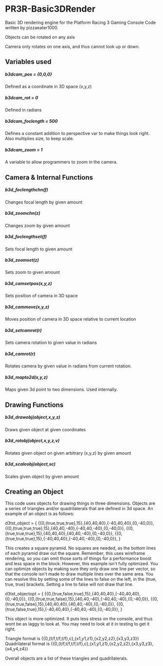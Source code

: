 # PR3R-Basic3DRender
Basic 3D rendering engine for the Platform Racing 3 Gaming Console
Code written by pizzaeater1000.

Objects can be rotated on any axis

Camera only rotates on one axis, and thus cannot look up or down.


## Variables used

##### b3dcam_pos = {0,0,0}
Defined as a coordinate in 3D space (x,y,z)

##### b3dcam_rot = 0
Defined in radians

##### b3dcam_foclength = 500
Defines a constant addition to perspective var to make things look right. Also multiplies size, to keep scale.

##### b3dcam_zoom = 1
A variable to allow programmers to zoom in the camera.


## Camera & Internal Functions

##### b3d_foclengthchn(f)
Changes focal length by given amount

##### b3d_zoomchn(z)
Changes zoom by given amount

##### b3d_foclengthset(f)
Sets focal length to given amount

##### b3d_zoomset(z)
Sets zoom to given amount

##### b3d_camsetpos(x,y,z)
Sets position of camera in 3D space

##### b3d_cammove(x,y,z)
Moves position of camera in 3D space relative to current location

##### b3d_setcamrot(r)
Sets camera rotation to given value in radians

##### b3d_camrot(r)
Rotates camera by given value in radians from current rotation.

##### b3d_mapto2d(x,y,z)
Maps given 3d point to two dimensions.
Used internally.

## Drawing Functions

##### b3d_drawobj(object,x,y,z)
Draws given object at given coordinates

##### b3d_rotobj(object,x,y,z,v)
Rotates given object on given arbitrary (x,y,z) by given amount

##### b3d_scaleobj(object,sc)
Scales given object by given amount


## Creating an Object
This code uses objects for drawing things in three dimensions.
Objects are a series of triangles and/or quadrilaterals that are defined in 3d space.
An example of an object is as follows:

d3tst_object = {
  {{0,{true,true,true},15},{40,40,40},{-40,40,40},{0,-40,0}},
  {{0,{true,true,true},15},{40,40,-40},{-40,40,-40},{0,-40,0}},
  {{0,{true,true,true},15},{40,40,40},{40,40,-40},{0,-40,0}},
  {{0,{true,true,true},15},{-40,40,40},{-40,40,-40},{0,-40,0}},
}

This creates a square pyramid. No squares are needed, as the bottom lines of each pyramid draw out the square. 
Remember, this uses wireframe rendering, so you can omit those sorts of things for a performance boost and less space in the block.
However, this example isn't fully optimized. You can optimize objects by making sure they only draw one line per vector, so that the console isn't made to draw multiple lines over the same area.
You can resolve this by setting some of the lines to false on the left, in the {true, true, true} brackets. Setting a line to false will not draw that line.

d3tst_objectopt = {
  {{0,{true,false,true},15},{40,40,40},{-40,40,40},{0,-40,0}}, 
  {{0,{true,true,false},15},{40,40,-40},{-40,40,-40},{0,-40,0}},
  {{0,{true,true,false},15},{40,40,40},{40,40,-40},{0,-40,0}},
  {{0,{true,false,true},15},{-40,40,40},{-40,40,-40},{0,-40,0}},
} 

This object is more optimized. It puts less stress on the console, and thus wont be as laggy to look at. You may need to look at it in testing to get it right.

Triangle format is {{0,{t/f,t/f,t/f},c},{x1,y1,z1},{x2,y2,z2},{x3,y3,z3}}
Quadrilateral format is {{0,{t/f,t/f,t/f,t/f},c},{x1,y1,z1},{x2,y2,z2},{x3,y3,z3},{x4,y4,z4}}

Overall objects are a list of these triangles and quadrilaterals.

